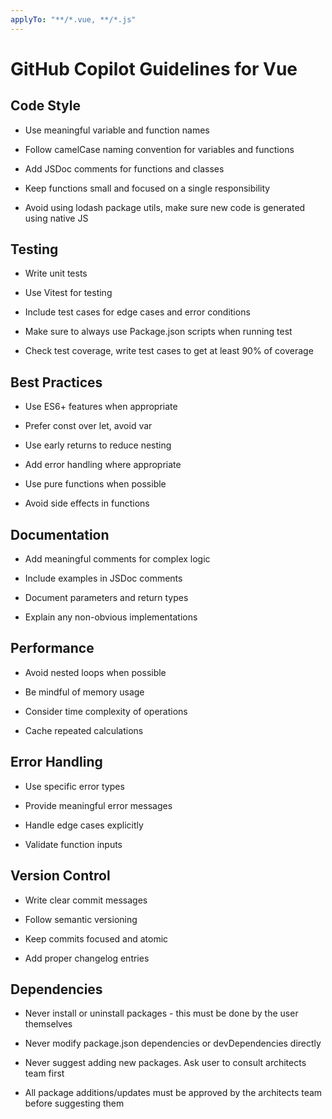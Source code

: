 ```yaml
---
applyTo: "**/*.vue, **/*.js"
---
```


# GitHub Copilot Guidelines for Vue

## Code Style

- Use meaningful variable and function names

- Follow camelCase naming convention for variables and functions

- Add JSDoc comments for functions and classes

- Keep functions small and focused on a single responsibility

- Avoid using lodash package utils, make sure new code is generated using native JS

## Testing

- Write unit tests

- Use Vitest for testing

- Include test cases for edge cases and error conditions

- Make sure to always use Package.json scripts when running test

- Check test coverage, write test cases to get at least 90% of coverage

## Best Practices

- Use ES6+ features when appropriate

- Prefer const over let, avoid var

- Use early returns to reduce nesting

- Add error handling where appropriate

- Use pure functions when possible

- Avoid side effects in functions

## Documentation

- Add meaningful comments for complex logic

- Include examples in JSDoc comments

- Document parameters and return types

- Explain any non-obvious implementations

## Performance

- Avoid nested loops when possible

- Be mindful of memory usage

- Consider time complexity of operations

- Cache repeated calculations

## Error Handling

- Use specific error types

- Provide meaningful error messages

- Handle edge cases explicitly

- Validate function inputs

## Version Control

- Write clear commit messages

- Follow semantic versioning

- Keep commits focused and atomic

- Add proper changelog entries

## Dependencies

- Never install or uninstall packages - this must be done by the user themselves

- Never modify package.json dependencies or devDependencies directly

- Never suggest adding new packages. Ask user to consult architects team first

- All package additions/updates must be approved by the architects team before suggesting them
